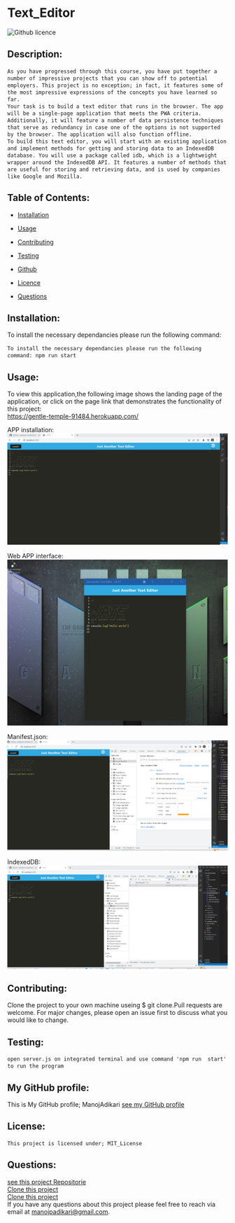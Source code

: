 

# Text_Editor
![Github licence](https://img.shields.io/badge/license-MIT_License-blue.svg)


## Description:
```
As you have progressed through this course, you have put together a number of impressive projects that you can show off to potential employers. This project is no exception; in fact, it features some of the most impressive expressions of the concepts you have learned so far.
Your task is to build a text editor that runs in the browser. The app will be a single-page application that meets the PWA criteria. Additionally, it will feature a number of data persistence techniques that serve as redundancy in case one of the options is not supported by the browser. The application will also function offline.
To build this text editor, you will start with an existing application and implement methods for getting and storing data to an IndexedDB database. You will use a package called idb, which is a lightweight wrapper around the IndexedDB API. It features a number of methods that are useful for storing and retrieving data, and is used by companies like Google and Mozilla.
```

## Table of Contents:<br />

- [Installation](#installation)<br />

- [Usage](#usage)<br />

- [Contributing](#contributing)<br />

- [Testing](#testing)<br />

- [Github](#my_github_profile)<br />

- [Licence](#license)<br />

- [Questions](#questions)<br />

## Installation:
To install the necessary dependancies please run the following command:
```
To install the necessary dependancies please run the following command: npm run start
```

## Usage:

To view this application,the following image shows the landing page of the application, or click on the page link that demonstrates the functionality of this project:\
<https://gentle-temple-91484.herokuapp.com/>

APP installation:
![J.A.T.E](client/src/images/Screenshot%201.png)

Web APP interface:
![J.A.T.E](client/src/images/Screenshot%202.png)

Manifest.json:
![J.A.T.E](client/src/images/Screenshot5.png)



IndexedDB:
![J.A.T.E](client/src/images/Screenshot%203.png)




## Contributing:

Clone the project to your own machine useing $ git clone.Pull requests are welcome. For major changes, please open an issue first to discuss what you would like to change.

## Testing:

```
open server.js on integrated terminal and use command 'npm run  start'  to run the program
```



## My GitHub profile:

This is My GitHub profile; ManojAdikari
[see my GitHub profile ](https://github.com/ManojAdikari)



## License:
```
This project is licensed under; MIT_License
```

## Questions:

[see this project Repositorie ](https://github.com/ManojAdikari/Text_Editor.git)<br />
[Clone this project](https://github.com/ManojAdikari/Text_Editor.git) <br />
[Clone this project](git@github.com:ManojAdikari/Text_Editor.git)<br />
If you have any questions about this project please feel free to reach  via email at [manojpadikari@gmail.com](mailto:manojpadikari@gmail.com).